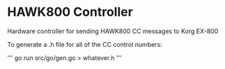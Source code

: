 # HAWK800 Controller
Hardware controller for sending HAWK800 CC messages to Korg EX-800 


To generate a .h file for all of the CC control numbers:

'''
go run src/go/gen.go > whatever.h
'''
